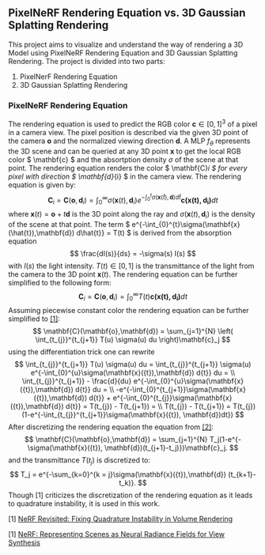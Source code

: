 ## PixelNeRF Rendering Equation vs. 3D Gaussian Splatting Rendering 
This project aims to visualize and understand the way of rendering a 3D Model using PixelNeRF Rendering Equation and 3D Gaussian Splatting Rendering. The project is divided into two parts:

1. PixelNerF Rendering Equation
2. 3D Gaussian Splatting Rendering

### PixelNeRF Rendering Equation

The rendering equation is used to predict the RGB color $\mathbf{c} \in [0,1]^{3}$ of a pixel in a camera view. The pixel position is described via the given 3D point of the camera $\mathbf{o}$ and the normalized viewing direction $\mathbf{d}$. A MLP $f_{\theta}$ represents the 3D scene and can be queried at any 3D point $\mathbf{x}$ to get the local RGB color $ \mathbf{c} $ and the absortption density $\sigma$ of the scene at that point. The rendering equation renders the color $ \mathbf{C}_i $ for every pixel with direction $ \mathbf{d}_{i} $ in the camera view. The rendering equation is given by:
$$
\mathbf{C}_i = \mathbf{C}(\mathbf{o},\mathbf{d}_i) = \int_{0}^{\infty} \sigma\left(\mathbf{x}(t),\mathbf{d}_i\right)e^{-\int_{0}^{t}\sigma(\mathbf{x}(\hat{t}),\mathbf{d}) d\hat{t}} \mathbf{c\left(\mathbf{x}(t),\mathbf{d}_i\right)} dt
$$
where $\mathbf{x}(t) = \mathbf{o} + t\mathbf{d}$ is the 3D point along the ray and $\sigma(\mathbf{x}(t),\mathbf{d}_i)$ is the density of the scene at that point. The term 
$
e^{-\int_{0}^{t}\sigma(\mathbf{x}(\hat{t}),\mathbf{d}) d\hat{t}} = T(t)
$  is derived from the absorption equation $$
\frac{dI(s)}{ds} = -\sigma(s) I(s)
$$ with $I(s)$ the light intensity. $T(t) \in [0,1]$ is the transmittance of the light from the camera to the 3D point $\mathbf{x}(t)$.
The rendering equation can be further simplified to the following form:
$$
\mathbf{C}_i = \mathbf{C}(\mathbf{o},\mathbf{d}_i) = \int_{0}^{\infty} T(t) \mathbf{c\left(\mathbf{x}(t),\mathbf{d}_i\right)} dt
$$
Assuming piecewise constant color the rendering equation can be further simplified to [[1]]((https://arxiv.org/abs/2310.20685)):
$$
\mathbf{C}(\mathbf{o},\mathbf{d}) = \sum_{j=1}^{N} \left( \int_{t_{j}}^{t_{j+1}} T(u) \sigma(u) du \right)\mathbf{c}_j
$$
using the differentiation trick one can rewrite
$$
 \int_{t_{j}}^{t_{j+1}} T(u) \sigma(u) du =  \int_{t_{j}}^{t_{j+1}} \sigma(u) e^{-\int_{0}^{u}\sigma(\mathbf{x}({t}),\mathbf{d}) d{t}} du = \\ \int_{t_{j}}^{t_{j+1}} - \frac{d}{du} e^{-\int_{0}^{u}\sigma(\mathbf{x}({t}),\mathbf{d}) d{t}} du = \\ -e^{-\int_{0}^{t_{j+1}}\sigma(\mathbf{x}({t}),\mathbf{d}) d{t}} + e^{-\int_{0}^{t_{j}}\sigma(\mathbf{x}({t}),\mathbf{d}) d{t}} = T(t_{j}) - T(t_{j+1}) = \\
 T(t_{j}) - T(t_{j+1}) = T(t_{j})(1-e^{-\int_{t_{j}}^{t_{j+1}}\sigma(\mathbf{x}({t}), \mathbf{d})dt})
$$
After discretizing the rendering equation the equation from [[2]](https://arxiv.org/pdf/2003.08934):
$$
\mathbf{C}(\mathbf{o},\mathbf{d}) = \sum_{j=1}^{N} T_j(1-e^{-\sigma(\mathbf{x}({t}), \mathbf{d})(t_{j+1}-t_j)})\mathbf{c}_j.
$$
and the transmittance $T(t_j)$ is discretized to:
$$
T_j = e^{-\sum_{k=0}^{k = j}\sigma(\mathbf{x}({t}),\mathbf{d}) (t_{k+1}-t_k)}.
$$
Though [1] criticizes the discretization of the rendering equation as it leads to quadrature instability, it is used in this work.

[1] [NeRF Revisited: Fixing Quadrature Instability in
Volume Rendering](https://arxiv.org/abs/2310.20685)

[1] [NeRF: Representing Scenes as
Neural Radiance Fields for View Synthesis](https://arxiv.org/pdf/2003.08934)